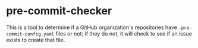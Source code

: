 # pre-commit-checker

This is a tool to determine if a GitHub organization's repositories
have `.pre-commit-config.yaml` files or not; if they do not, it will
check to see if an issue exists to create that file.
